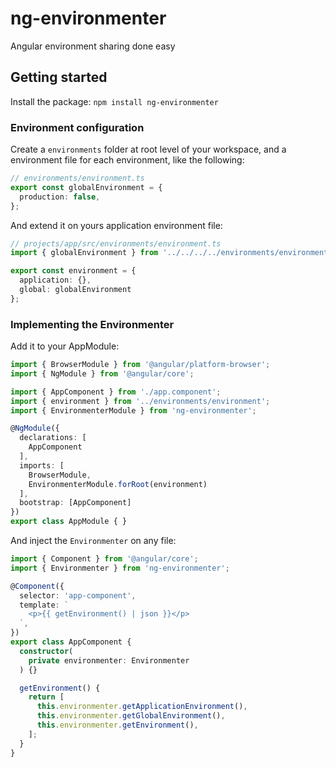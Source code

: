 # ng-environmenter
Angular environment sharing done easy

## Getting started
Install the package:
`npm install ng-environmenter`

### Environment configuration
Create a `environments` folder at root level of your workspace, and a environment file for each environment, like the following:
```typescript
// environments/environment.ts
export const globalEnvironment = {
  production: false,
};
```

And extend it on yours application environment file:
```typescript
// projects/app/src/environments/environment.ts
import { globalEnvironment } from '../../../../environments/environment.ts';

export const environment = {
  application: {},
  global: globalEnvironment
};
```

### Implementing the Environmenter
Add it to your AppModule:
```typescript
import { BrowserModule } from '@angular/platform-browser';
import { NgModule } from '@angular/core';

import { AppComponent } from './app.component';
import { environment } from '../environments/environment';
import { EnvironmenterModule } from 'ng-environmenter';

@NgModule({
  declarations: [
    AppComponent
  ],
  imports: [
    BrowserModule,
    EnvironmenterModule.forRoot(environment)
  ],
  bootstrap: [AppComponent]
})
export class AppModule { }
```

And inject the `Environmenter` on any file:
```typescript
import { Component } from '@angular/core';
import { Environmenter } from 'ng-environmenter';

@Component({
  selector: 'app-component',
  template: `
    <p>{{ getEnvironment() | json }}</p>
  `,
})
export class AppComponent {
  constructor(
    private environmenter: Environmenter
  ) {}

  getEnvironment() {
    return [
      this.environmenter.getApplicationEnvironment(),
      this.environmenter.getGlobalEnvironment(),
      this.environmenter.getEnvironment(),
    ];
  }
}
```
